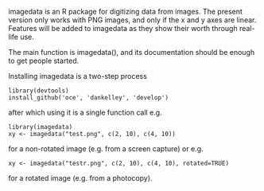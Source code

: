 imagedata is an R package for digitizing data from images.  The present version
only works with PNG images, and only if the x and y axes are linear.  Features
will be added to imagedata as they show their worth through real-life use.

The main function is imagedata(), and its documentation should be enough to get
people started.
    
Installing imagedata is a two-step process

    library(devtools)
    install_github('oce', 'dankelley', 'develop')

after which using it is a single function call e.g.

    library(imagedata)
    xy <- imagedata("test.png", c(2, 10), c(4, 10))

for a non-rotated image (e.g. from a screen capture) or e.g.

    xy <- imagedata("testr.png", c(2, 10), c(4, 10), rotated=TRUE)

for a rotated image (e.g. from a photocopy).

